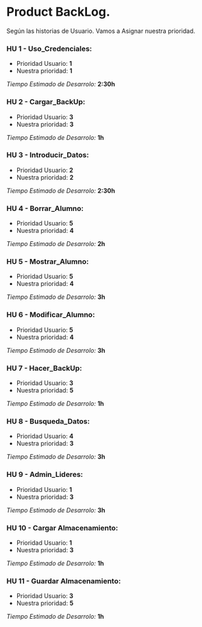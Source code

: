 # Product BackLog.

Según las historias de Usuario. Vamos a Asignar nuestra prioridad.

### HU 1 - Uso_Credenciales:
- Prioridad Usuario: **1**
- Nuestra prioridad: **1**

_Tiempo Estimado de Desarrolo:_ **2:30h** 

### HU 2 - Cargar_BackUp:
- Prioridad Usuario: **3**
- Nuestra prioridad: **3**

_Tiempo Estimado de Desarrolo:_ **1h**

### HU 3 - Introducir_Datos:
- Prioridad Usuario: **2**
- Nuestra prioridad: **2**

_Tiempo Estimado de Desarrolo:_ **2:30h**

### HU 4 - Borrar_Alumno:
- Prioridad Usuario: **5**
- Nuestra prioridad: **4**

_Tiempo Estimado de Desarrolo:_ **2h**

### HU 5 - Mostrar_Alumno:
- Prioridad Usuario: **5**
- Nuestra prioridad: **4**

_Tiempo Estimado de Desarrolo:_ **3h**

### HU 6 - Modificar_Alumno:
- Prioridad Usuario: **5**
- Nuestra prioridad: **4**

_Tiempo Estimado de Desarrolo:_ **3h** 

### HU 7 - Hacer_BackUp:
- Prioridad Usuario: **3**
- Nuestra prioridad: **5**

_Tiempo Estimado de Desarrolo:_ **1h** 

### HU 8 - Busqueda_Datos:
- Prioridad Usuario: **4**
- Nuestra prioridad: **3**

_Tiempo Estimado de Desarrolo:_ **3h**

### HU 9 - Admin_Lideres:
- Prioridad Usuario: **1**
- Nuestra prioridad: **3**

_Tiempo Estimado de Desarrolo:_ **3h** 

### HU 10 - Cargar Almacenamiento:
- Prioridad Usuario: **1**
- Nuestra prioridad: **3**

_Tiempo Estimado de Desarrolo:_ **1h** 

### HU 11 -  Guardar Almacenamiento:
- Prioridad Usuario: **3**
- Nuestra prioridad: **5**

_Tiempo Estimado de Desarrolo:_ **1h**

